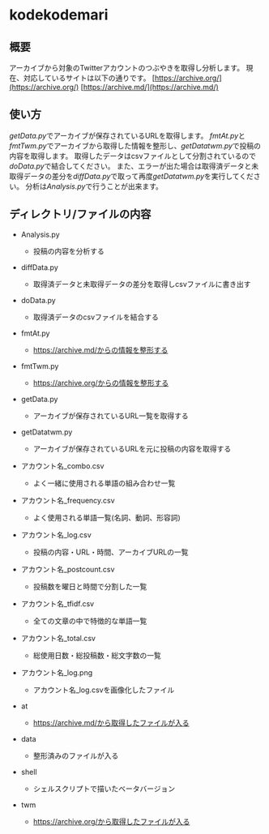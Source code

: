 # kodekodemari
## 概要
アーカイブから対象のTwitterアカウントのつぶやきを取得し分析します。
現在、対応しているサイトは以下の通りです。
[https://archive.org/](https://archive.org/)
[https://archive.md/](https://archive.md/)

## 使い方
*getData.py*でアーカイブが保存されているURLを取得します。
*fmtAt.py*と*fmtTwm.py*でアーカイブから取得した情報を整形し、*getDatatwm.py*で投稿の内容を取得します。
取得したデータはcsvファイルとして分割されているので*doData.py*で結合してください。
また、エラーが出た場合は取得済データと未取得データの差分を*diffData.py*で取って再度*getDatatwm.py*を実行してください。
分析は*Analysis.py*で行うことが出来ます。

## ディレクトリ/ファイルの内容
- Analysis.py
  - 投稿の内容を分析する
- diffData.py
  - 取得済データと未取得データの差分を取得しcsvファイルに書き出す
- doData.py
  - 取得済データのcsvファイルを結合する
- fmtAt.py
  - https://archive.md/からの情報を整形する
- fmtTwm.py
  - https://archive.org/からの情報を整形する
- getData.py
  - アーカイブが保存されているURL一覧を取得する
- getDatatwm.py
  - アーカイブが保存されているURLを元に投稿の内容を取得する

- アカウント名_combo.csv
  - よく一緒に使用される単語の組み合わせ一覧
- アカウント名_frequency.csv
  - よく使用される単語一覧(名詞、動詞、形容詞)
- アカウント名_log.csv
  - 投稿の内容・URL・時間、アーカイブURLの一覧
- アカウント名_postcount.csv
  - 投稿数を曜日と時間で分割した一覧
- アカウント名_tfidf.csv
  - 全ての文章の中で特徴的な単語一覧
- アカウント名_total.csv
  - 総使用日数・総投稿数・総文字数の一覧

- アカウント名_log.png
  - アカウント名_log.csvを画像化したファイル

- at
  - https://archive.md/から取得したファイルが入る
- data
  - 整形済みのファイルが入る
- shell
  - シェルスクリプトで描いたベータバージョン
- twm
  - https://archive.org/から取得したファイルが入る
